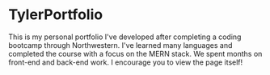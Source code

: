 # TylerPortfolio

This is my personal portfolio I've developed after completing a coding bootcamp through Northwestern. I've learned many languages and completed the course with a focus on the MERN stack. We spent months on front-end and back-end work. I encourage you to view the page itself! 

